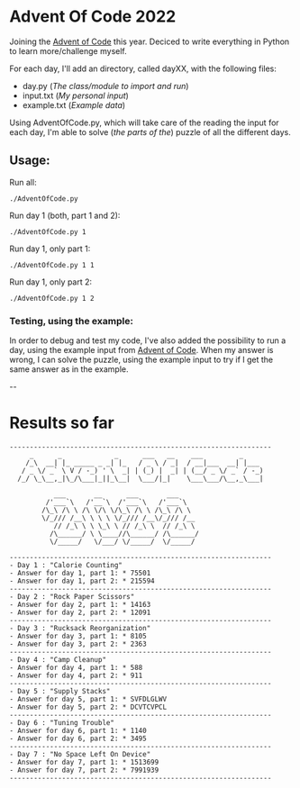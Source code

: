 # Advent Of Code 2022
Joining the [Advent of Code](https://adventofcode.com/2022/) this year. Deciced to write everything in Python to learn more/challenge myself.

For each day, I'll add an directory, called dayXX, with the following files:

 - day.py (*The class/module to import and run*)
 - input.txt (*My personal input*)
 - example.txt (*Example data*)

Using AdventOfCode.py, which will take care of the reading the input for each day, I'm able to solve (*the parts of the*) puzzle of all the different days.

## Usage:

Run all:

```
./AdventOfCode.py
```
Run day 1 (both, part 1 and 2):

```
./AdventOfCode.py 1
```

Run day 1, only part 1:

```
./AdventOfCode.py 1 1
```

Run day 1, only part 2:

```
./AdventOfCode.py 1 2
```

### Testing, using the example:

In order to debug and test my code, I've also added the possibility to run a day, using the example input from [Advent of Code](https://adventofcode.com/2022/). When my answer is wrong, I can solve the puzzle, using the example input to try if I get the same answer as in the example.

--

# Results so far

```
-----------------------------------------------------------------
     _      _             _      ___   __    ___         _      
    /_\  __| |_ _____ _ _| |_   / _ \ / _|  / __|___  __| |___   
   / _ \/ _` \ V / -_) ' \  _| | (_) |  _| | (__/ _ \/ _` / -_)  
  /_/ \_\__,_|\_/\___|_||_\__|  \___/|_|    \___\___/\__,_\___|  
                                                                
		   ___       __      ___       ___     
		 /'___`\   /'__`\  /'___`\   /'___`\   
		/\_\ /\ \ /\ \/\ \/\_\ /\ \ /\_\ /\ \  
		\/_/// /__\ \ \ \ \/_/// /__\/_/// /__ 
		   // /_\ \ \ \_\ \ // /_\ \  // /_\ \
		  /\______/ \ \____//\______/ /\______/
		  \/_____/   \/___/ \/_____/  \/_____/ 
                                                        
-----------------------------------------------------------------
- Day 1 : "Calorie Counting"
- Answer for day 1, part 1:	* 75501 
- Answer for day 1, part 2:	* 215594 
-----------------------------------------------------------------
- Day 2 : "Rock Paper Scissors"
- Answer for day 2, part 1:	* 14163 
- Answer for day 2, part 2:	* 12091 
-----------------------------------------------------------------
- Day 3 : "Rucksack Reorganization"
- Answer for day 3, part 1:	* 8105 
- Answer for day 3, part 2:	* 2363 
-----------------------------------------------------------------
- Day 4 : "Camp Cleanup"
- Answer for day 4, part 1:	* 588 
- Answer for day 4, part 2:	* 911 
-----------------------------------------------------------------
- Day 5 : "Supply Stacks"
- Answer for day 5, part 1:	* SVFDLGLWV 
- Answer for day 5, part 2:	* DCVTCVPCL 
-----------------------------------------------------------------
- Day 6 : "Tuning Trouble"
- Answer for day 6, part 1:	* 1140 
- Answer for day 6, part 2:	* 3495 
-----------------------------------------------------------------
- Day 7 : "No Space Left On Device"
- Answer for day 7, part 1:	* 1513699 
- Answer for day 7, part 2:	* 7991939 
-----------------------------------------------------------------
```